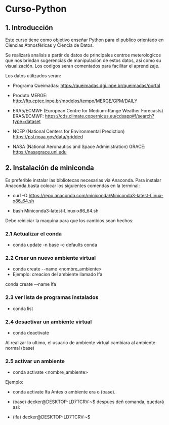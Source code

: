 # Curso-Python
## 1. Introducción 
Este curso tiene como objetivo enseñar Python para el publico orientado en Ciencias Atmosféricas y Ciencia de Datos. 

Se realizará analisis a partir de datos de principales centros meterologicos que nos brindan sugerencias de manipulación de estos datos, asi como su visualización. Los codigos seran comentados para facilitar el aprendizaje.

Los datos utilizados serán:

* Programa Queimadas: https://queimadas.dgi.inpe.br/queimadas/portal

* Produto MERGE: http://ftp.cptec.inpe.br/modelos/tempo/MERGE/GPM/DAILY

* ERA5/ECMWF (European Centre for Medium-Range Weather Forecasts)
ERA5/ECMWF: https://cds.climate.copernicus.eu/cdsapp#!/search?type=dataset

* NCEP (National Centers for Environmental Prediction)
https://psl.noaa.gov/data/gridded

* NASA (National Aeronautics and Space Administration)
GRACE: https://nasagrace.unl.edu

## 2. Instalación de miniconda
Es preferible instalar las bibliotecas necesarias via Anaconda. Para instalar Anaconda,basta colocar los siguientes comendas en la terminal:

* curl -O https://repo.anaconda.com/miniconda/Miniconda3-latest-Linux-x86_64.sh

* bash Miniconda3-latest-Linux-x86_64.sh

Debe reiniciar la maquina para que los cambios sean hechos:

### 2.1 Actualizar el conda

* conda update -n base -c defaults conda
### 2.2 Crear un nuevo ambiente virtual
* conda create --name <nombre_ambiente>
* Ejemplo: creacion del ambiente llamado lfa

conda create --name lfa

### 2.3 ver lista de programas instalados

* conda list
### 2.4 desactivar un ambiente virtual

* conda deactivate

Al realizar lo ultimo, el usuario de ambiente virtual cambiara al ambiente normal (base)

### 2.5 activar un ambiente

* conda activate <nombre_ambiente>

Ejemplo:

* conda activate lfa
Antes o ambiente era o (base).

* (base) decker@DESKTOP-LD7TCRV:~$
despues deñ comanda, quedará asi:

* (lfa) decker@DESKTOP-LD7TCRV:~$

